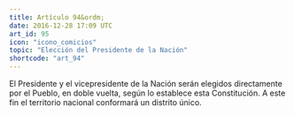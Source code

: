 ```yaml
---
title: Artículo 94&ordm;
date: 2016-12-28 17:09 UTC
art_id: 95
icon: "icono_comicios"
topic: "Elección del Presidente de la Nación"
shortcode: "art_94"
---
```

El Presidente y el vicepresidente de la Nación serán elegidos directamente por el Pueblo, en doble vuelta, según lo establece esta Constitución. A este fin el territorio nacional conformará un distrito único.
